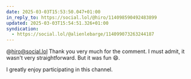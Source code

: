 ```yaml
---
date: 2025-03-03T15:53:50.047+01:00
in_reply_to: https://social.lol/@hiro/114098590492483899
updated: 2025-03-03T15:54:51.326+01:00
syndication:
  - https://social.lol/@alienlebarge/114099073263244187
---
```


@hiro@social.lol Thank you very much for the comment. I must admit, it wasn't very straightforward. But it was fun 😄.

I greatly enjoy participating in this channel.
